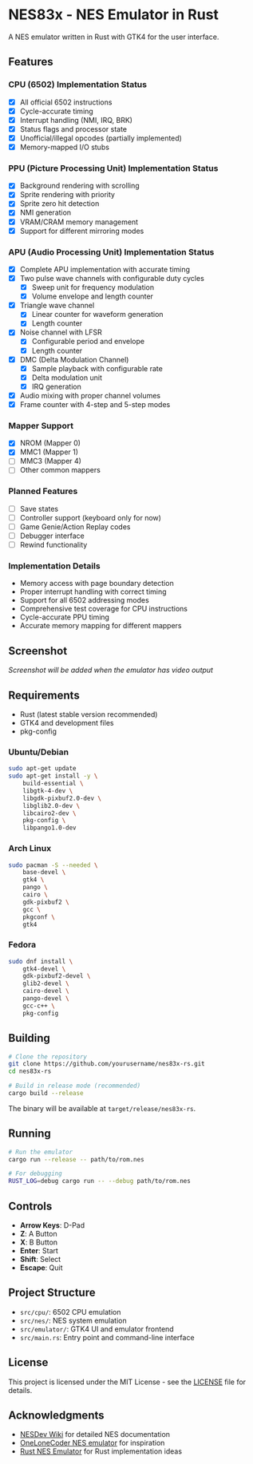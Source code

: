 # NES83x - NES Emulator in Rust

A NES emulator written in Rust with GTK4 for the user interface.

## Features

### CPU (6502) Implementation Status
- [x] All official 6502 instructions
- [x] Cycle-accurate timing
- [x] Interrupt handling (NMI, IRQ, BRK)
- [x] Status flags and processor state
- [x] Unofficial/illegal opcodes (partially implemented)
- [x] Memory-mapped I/O stubs

### PPU (Picture Processing Unit) Implementation Status
- [x] Background rendering with scrolling
- [x] Sprite rendering with priority
- [x] Sprite zero hit detection
- [x] NMI generation
- [x] VRAM/CRAM memory management
- [x] Support for different mirroring modes

### APU (Audio Processing Unit) Implementation Status
- [x] Complete APU implementation with accurate timing
- [x] Two pulse wave channels with configurable duty cycles
  - [x] Sweep unit for frequency modulation
  - [x] Volume envelope and length counter
- [x] Triangle wave channel
  - [x] Linear counter for waveform generation
  - [x] Length counter
- [x] Noise channel with LFSR
  - [x] Configurable period and envelope
  - [x] Length counter
- [x] DMC (Delta Modulation Channel)
  - [x] Sample playback with configurable rate
  - [x] Delta modulation unit
  - [x] IRQ generation
- [x] Audio mixing with proper channel volumes
- [x] Frame counter with 4-step and 5-step modes

### Mapper Support
- [x] NROM (Mapper 0)
- [x] MMC1 (Mapper 1)
- [ ] MMC3 (Mapper 4)
- [ ] Other common mappers

### Planned Features
- [ ] Save states
- [ ] Controller support (keyboard only for now)
- [ ] Game Genie/Action Replay codes
- [ ] Debugger interface
- [ ] Rewind functionality

### Implementation Details
- Memory access with page boundary detection
- Proper interrupt handling with correct timing
- Support for all 6502 addressing modes
- Comprehensive test coverage for CPU instructions
- Cycle-accurate PPU timing
- Accurate memory mapping for different mappers

## Screenshot

*Screenshot will be added when the emulator has video output*

## Requirements

- Rust (latest stable version recommended)
- GTK4 and development files
- pkg-config

### Ubuntu/Debian

```bash
sudo apt-get update
sudo apt-get install -y \
    build-essential \
    libgtk-4-dev \
    libgdk-pixbuf2.0-dev \
    libglib2.0-dev \
    libcairo2-dev \
    pkg-config \
    libpango1.0-dev
```

### Arch Linux

```bash
sudo pacman -S --needed \
    base-devel \
    gtk4 \
    pango \
    cairo \
    gdk-pixbuf2 \
    gcc \
    pkgconf \
    gtk4
```

### Fedora

```bash
sudo dnf install \
    gtk4-devel \
    gdk-pixbuf2-devel \
    glib2-devel \
    cairo-devel \
    pango-devel \
    gcc-c++ \
    pkg-config
```

## Building

```bash
# Clone the repository
git clone https://github.com/yourusername/nes83x-rs.git
cd nes83x-rs

# Build in release mode (recommended)
cargo build --release
```

The binary will be available at `target/release/nes83x-rs`.

## Running

```bash
# Run the emulator
cargo run --release -- path/to/rom.nes

# For debugging
RUST_LOG=debug cargo run -- --debug path/to/rom.nes
```

## Controls

- **Arrow Keys**: D-Pad
- **Z**: A Button
- **X**: B Button
- **Enter**: Start
- **Shift**: Select
- **Escape**: Quit

## Project Structure

- `src/cpu/`: 6502 CPU emulation
- `src/nes/`: NES system emulation
- `src/emulator/`: GTK4 UI and emulator frontend
- `src/main.rs`: Entry point and command-line interface

## License

This project is licensed under the MIT License - see the [LICENSE](LICENSE) file for details.

## Acknowledgments

- [NESDev Wiki](https://wiki.nesdev.org) for detailed NES documentation
- [OneLoneCoder NES emulator](https://github.com/OneLoneCoder/olcNES) for inspiration
- [Rust NES Emulator](https://github.com/koute/pinky) for Rust implementation ideas
